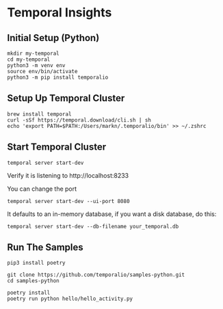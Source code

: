 Temporal Insights
=================

Initial Setup (Python)
----------------------

```
mkdir my-temporal
cd my-temporal
python3 -m venv env
source env/bin/activate
python3 -m pip install temporalio
```

Setup Up Temporal Cluster
-------------------------

```
brew install temporal
curl -sSf https://temporal.download/cli.sh | sh
echo 'export PATH=$PATH:/Users/markn/.temporalio/bin' >> ~/.zshrc

```

Start Temporal Cluster
----------------------

```
temporal server start-dev
```

Verify it is listening to http://localhost:8233

You can change the port

```
temporal server start-dev --ui-port 8080
```

It defaults to an in-memory database, if you want a disk database, do this:

```
temporal server start-dev --db-filename your_temporal.db
```

Run The Samples
---------------

```
pip3 install poetry

git clone https://github.com/temporalio/samples-python.git
cd samples-python

poetry install
poetry run python hello/hello_activity.py
```
